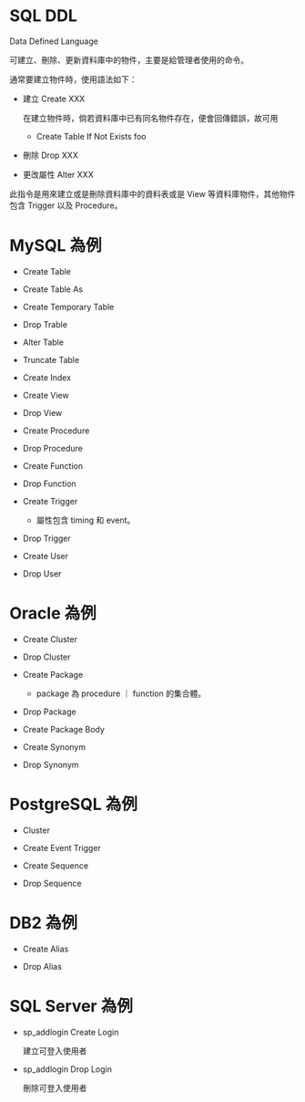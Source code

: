 # SQL DDL
Data Defined Language

可建立、刪除、更新資料庫中的物件，主要是給管理者使用的命令。

通常要建立物件時，使用語法如下：

* 建立 Create XXX

  在建立物件時，倘若資料庫中已有同名物件存在，便會回傳錯誤，故可用
  
  * Create Table If Not Exists foo

* 刪除 Drop XXX

* 更改屬性 Alter XXX

此指令是用來建立或是刪除資料庫中的資料表或是 View 等資料庫物件，其他物件包含 Trigger 以及 Procedure。

# MySQL 為例

* Create Table

* Create Table As

* Create Temporary Table 

* Drop Trable

* Alter Table

* Truncate Table

* Create Index

* Create View

* Drop View

* Create Procedure

* Drop Procedure

* Create Function

* Drop Function

* Create Trigger

  * 屬性包含 timing 和 event。
  
* Drop Trigger

* Create User

* Drop User

# Oracle 為例

* Create Cluster 

* Drop Cluster

* Create Package

  * package 為 procedure ｜ function 的集合體。

* Drop Package

* Create Package Body

* Create Synonym

* Drop Synonym

# PostgreSQL 為例

* Cluster

* Create Event Trigger

* Create Sequence

* Drop Sequence

# DB2 為例

* Create Alias

* Drop Alias

# SQL Server 為例

* sp_addlogin Create Login

  建立可登入使用者

* sp_addlogin Drop Login

  刪除可登入使用者


